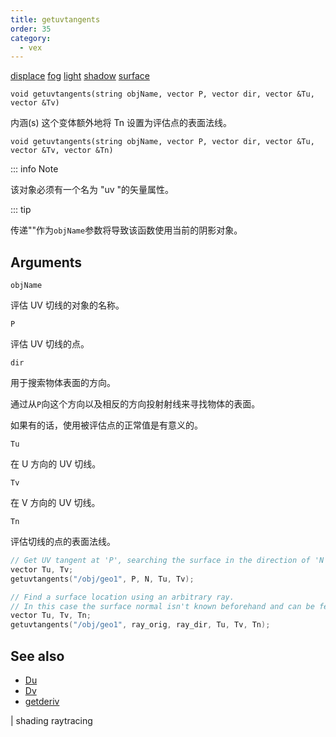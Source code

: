 ```yaml
---
title: getuvtangents
order: 35
category:
  - vex
---
```


[displace](../contexts/displace.html)
[fog](../contexts/fog.html)
[light](../contexts/light.html)
[shadow](../contexts/shadow.html)
[surface](../contexts/surface.html)

`void getuvtangents(string objName, vector P, vector dir, vector &Tu, vector &Tv)`

内涵(s) 这个变体额外地将 Tn 设置为评估点的表面法线。

`void getuvtangents(string objName, vector P, vector dir, vector &Tu, vector &Tv, vector &Tn)`

::: info Note

该对象必须有一个名为 "uv "的矢量属性。

::: tip

传递""作为`objName`参数将导致该函数使用当前的阴影对象。

## Arguments

`objName`

评估 UV 切线的对象的名称。

`P`

评估 UV 切线的点。

`dir`

用于搜索物体表面的方向。

通过从`P`向这个方向以及相反的方向投射射线来寻找物体的表面。

如果有的话，使用被评估点的正常值是有意义的。

`Tu`

在 U 方向的 UV 切线。

`Tv`

在 V 方向的 UV 切线。

`Tn`

评估切线的点的表面法线。

```c
// Get UV tangent at 'P', searching the surface in the direction of 'N'
vector Tu, Tv;
getuvtangents("/obj/geo1", P, N, Tu, Tv);

```

```c
// Find a surface location using an arbitrary ray.
// In this case the surface normal isn't known beforehand and can be fetched via 'Tn'.
vector Tu, Tv, Tn;
getuvtangents("/obj/geo1", ray_orig, ray_dir, Tu, Tv, Tn);

```

## See also

- [Du](Du.html)
- [Dv](Dv.html)
- [getderiv](getderiv.html)

|
shading raytracing
